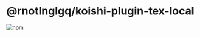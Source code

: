 # @rnotlnglgq/koishi-plugin-tex-local

[![npm](https://img.shields.io/npm/v/@rnotlnglgq/koishi-plugin-tex-local?style=flat-square)](https://www.npmjs.com/package/@rnotlnglgq/koishi-plugin-tex-local)


